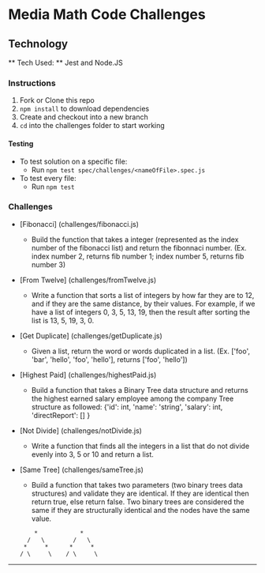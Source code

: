 # Media Math Code Challenges

## Technology
** Tech Used: ** Jest and Node.JS

  ### Instructions

  1. Fork or Clone this repo
  2. `npm install` to download dependencies
  3. Create and checkout into a new branch
  4. `cd` into the challenges folder to start working


  #### Testing

  - To test solution on a specific file:
    - Run `npm test spec/challenges/<nameOfFile>.spec.js`
  - To test every file:
    - Run `npm test`

  ### Challenges

- [Fibonacci] (challenges/fibonacci.js)
  - Build the function that takes a integer (represented as the index number of the fibonacci list) and return the fibonnaci number. (Ex. index number 2, returns fib number 1; index number 5, returns fib number 3)

- [From Twelve] (challenges/fromTwelve.js)
  - Write a function that sorts a list of integers by how far they are to 12,
  and if they are the same distance, by their values. For example,
  if we have a list of integers 0, 3, 5, 13, 19, then the result after sorting the list is 13, 5, 19, 3, 0.

- [Get Duplicate] (challenges/getDuplicate.js)
    - Given a list, return the word or words duplicated in a list. (Ex. ['foo', 'bar', 'hello', 'foo', 'hello'], returns ['foo', 'hello'])

- [Highest Paid] (challenges/highestPaid.js)
  - Build a function that takes a Binary Tree data structure and returns the highest earned salary employee among the company
  Tree structure as followed: {'id': int, 'name': 'string', 'salary': int, 'directReport': [] }

- [Not Divide] (challenges/notDivide.js)
  - Write a function that finds all the integers in a list that do not divide evenly into 3, 5 or 10 and return a list.

- [Same Tree] (challenges/sameTree.js)
  - Build a function that takes two parameters (two binary trees data structures) and validate they are identical. If they are identical then return true, else return false.
  Two binary trees are considered the same if they are structurally identical and the nodes have the same value.
  ```
      *            *
    /   \        /   \
   *     *      *     *
  / \     \    / \     \
 *   *     *  *   *     *
 ```
 
 
 
  
  
  
